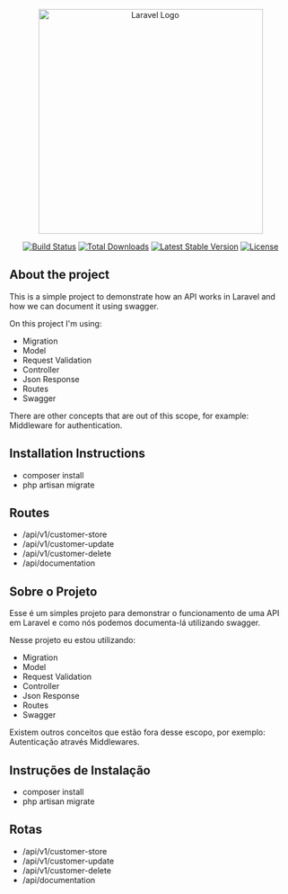 <p align="center"><a href="https://laravel.com" target="_blank"><img src="https://raw.githubusercontent.com/laravel/art/master/logo-lockup/5%20SVG/2%20CMYK/1%20Full%20Color/laravel-logolockup-cmyk-red.svg" width="400" alt="Laravel Logo"></a></p>

<p align="center">
<a href="https://github.com/laravel/framework/actions"><img src="https://github.com/laravel/framework/workflows/tests/badge.svg" alt="Build Status"></a>
<a href="https://packagist.org/packages/laravel/framework"><img src="https://img.shields.io/packagist/dt/laravel/framework" alt="Total Downloads"></a>
<a href="https://packagist.org/packages/laravel/framework"><img src="https://img.shields.io/packagist/v/laravel/framework" alt="Latest Stable Version"></a>
<a href="https://packagist.org/packages/laravel/framework"><img src="https://img.shields.io/packagist/l/laravel/framework" alt="License"></a>
</p>

## About the project

This is a simple project to demonstrate how an API works in Laravel and how we can document it using swagger.

On this project I'm using:

- Migration
- Model
- Request Validation
- Controller
- Json Response
- Routes
- Swagger

There are other concepts that are out of this scope, for example: Middleware for authentication.

## Installation Instructions

- composer install
- php artisan migrate

## Routes

- /api/v1/customer-store
- /api/v1/customer-update
- /api/v1/customer-delete
- /api/documentation

## Sobre o Projeto

Esse é um simples projeto para demonstrar o funcionamento de uma API em Laravel e como nós podemos documenta-lá utilizando swagger.

Nesse projeto eu estou utilizando:

- Migration
- Model
- Request Validation
- Controller
- Json Response
- Routes
- Swagger

Existem outros conceitos que estão fora desse escopo, por exemplo: Autenticação através Middlewares.

## Instruções de Instalação

- composer install
- php artisan migrate


## Rotas

- /api/v1/customer-store
- /api/v1/customer-update
- /api/v1/customer-delete
- /api/documentation

